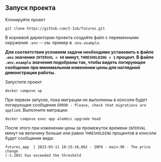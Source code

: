 ## Запуск проекта

Клонируйте проект
```
git clone https://github.com/I-Iub/futures.git
```

В корневой директории проекта создайте файл с переменными окружения `.env` -- 
см. пример в `.env.example`. 

__Для соответствия условиям задачи необходимо установить в файле `.env` значение
`INTERVAL = 60` минут, `THRESHOLDING = 1` процент. В файле `.env.example` 
значения подобраны так, чтобы видеть логирующее сообщение при минимальном 
изменении цены для наглядной демонстрации работы.__

Запустите проект
```
docker compose up
```
При первом запуске, пока миграции не выполнены в консоли будет логирующее 
сообщение `ERROR - Please, check that migrations are applied`.
Выполните миграции:
```
docker compose exec app alembic upgrade head
```
После этого при изменении цены за промежуток времени `INTERVAL` минут на 
величину больше или равно `THRESHOLDING` процентов в консоли будет сообщение 
вида:
```
futures_app  | 2023-03-11 18:15:16,062 - INFO - main:96 - The price change 
(-1.105) has exceeded the threshold
```
